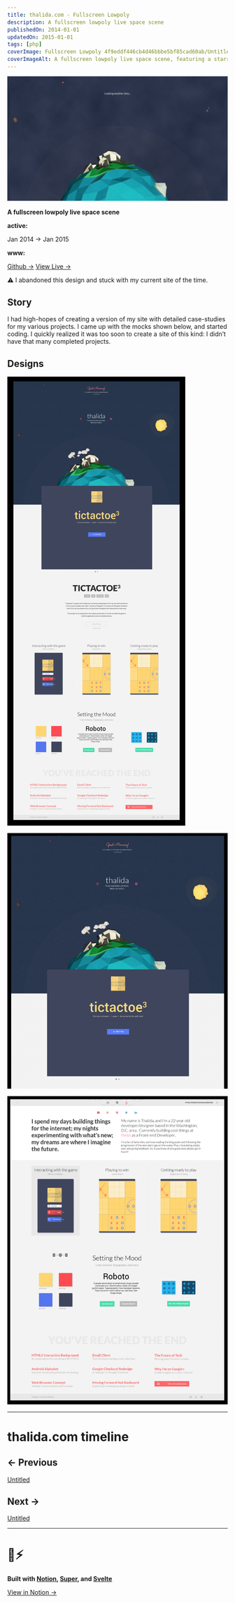 ```yaml
---
title: thalida.com - Full­screen Low­poly
description: A fullscreen lowpoly live space scene
publishedOn: 2014-01-01
updatedOn: 2015-01-01
tags: [php]
coverImage: Full­screen Low­poly 4f9eddf446cb4d46bbbe5bf85cad60ab/Untitled.png
coverImageAlt: A fullscreen lowpoly live space scene, featuring a starry background and lowpoly planets and asteroids.
---
```


![Untitled](Full%C2%ADscreen%20Low%C2%ADpoly%204f9eddf446cb4d46bbbe5bf85cad60ab/Untitled.png)

**A fullscreen lowpoly live space scene**

**active:**

Jan 2014 → Jan 2015

**www:**

[Github →](https://github.com/thalida/thalida.com/tree/v-2014)   [View Live →](https://2014.v.thalida.com)

<aside>
⚠️ I abandoned this design and stuck with my current site of the time.

</aside>

## Story

I had high-hopes of creating a version of my site with detailed case-studies for my various projects. I came up with the mocks shown below, and started coding. I quickly realized it was too soon to create a site of this kind: I didn’t have that many completed projects.

## Designs

![Untitled](Full%C2%ADscreen%20Low%C2%ADpoly%204f9eddf446cb4d46bbbe5bf85cad60ab/Untitled%201.png)

![Untitled](Full%C2%ADscreen%20Low%C2%ADpoly%204f9eddf446cb4d46bbbe5bf85cad60ab/Untitled%202.png)

![Untitled](Full%C2%ADscreen%20Low%C2%ADpoly%204f9eddf446cb4d46bbbe5bf85cad60ab/Untitled%203.png)

---

# thalida.com timeline

## ← Previous

[Untitled](Full%C2%ADscreen%20Low%C2%ADpoly%204f9eddf446cb4d46bbbe5bf85cad60ab/Untitled%20fd4dbe91e2584766abe9670eb8c2d3e3.csv)

## Next →

[Untitled](Full%C2%ADscreen%20Low%C2%ADpoly%204f9eddf446cb4d46bbbe5bf85cad60ab/Untitled%20c230f179e70f458ea0c36694b924ac35.csv)

---

# 🦄⚡

**Built with [Notion](https://www.notion.so/product), [Super](https://super.so/), and [Svelte](https://svelte.dev/)**

[View in Notion →](https://tunl.link/zOadMW)

